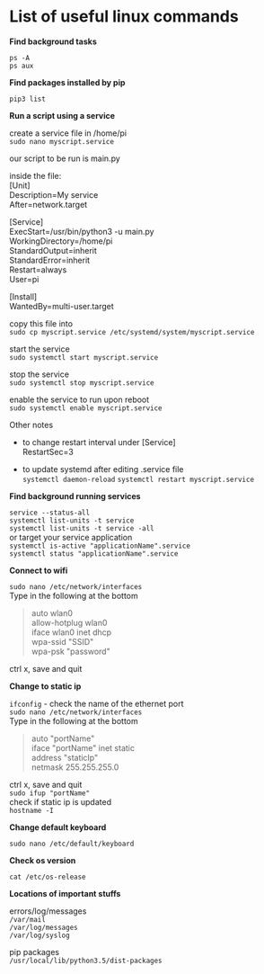 # List of useful linux commands

__Find background tasks__

`ps -A`\
`ps aux`

__Find packages installed by pip__

`pip3 list`

__Run a script using a service__

create a service file in /home/pi \
`sudo nano myscript.service`

our script to be run is main.py

inside the file: \
[Unit] \
Description=My service \
After=network.target

[Service] \
ExecStart=/usr/bin/python3 -u main.py \
WorkingDirectory=/home/pi \
StandardOutput=inherit \
StandardError=inherit \
Restart=always \
User=pi 

[Install] \
WantedBy=multi-user.target

copy this file into \
`sudo cp myscript.service /etc/systemd/system/myscript.service`

start the service \
`sudo systemctl start myscript.service`

stop the service \
`sudo systemctl stop myscript.service`

enable the service to run upon reboot \
`sudo systemctl enable myscript.service`

Other notes
* to change restart interval under [Service] \
RestartSec=3

* to update systemd after editing .service file \
`systemctl daemon-reload`
`systemctl restart myscript.service`

__Find background running services__

`service --status-all`\
`systemctl list-units -t service`\
`systemctl list-units -t service -all`\
or target your service application\
`systemctl is-active "applicationName".service`\
`systemctl status "applicationName".service`

__Connect to wifi__

`sudo nano /etc/network/interfaces`\
Type in the following at the bottom
>auto wlan0\
>allow-hotplug wlan0\
>iface wlan0 inet dhcp\
>    wpa-ssid "SSID"\
>    wpa-psk "password"

ctrl x, save and quit

__Change to static ip__

`ifconfig` - check the name of the ethernet port\
`sudo nano /etc/network/interfaces`\
Type in the following at the bottom
>auto "portName"\
>iface "portName" inet static\
>address "staticIp"\
>netmask 255.255.255.0

ctrl x, save and quit\
`sudo ifup "portName"`\
check if static ip is updated\
`hostname -I`

__Change default keyboard__

`sudo nano /etc/default/keyboard`

__Check os version__

`cat /etc/os-release`

__Locations of important stuffs__

errors/log/messages\
`/var/mail`\
`/var/log/messages`\
`/var/log/syslog`

pip packages\
`/usr/local/lib/python3.5/dist-packages`
